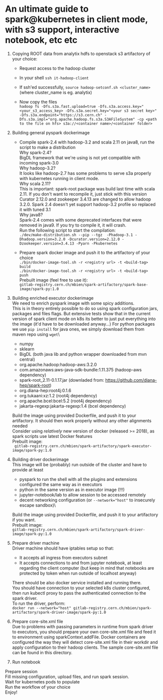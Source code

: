  # An ultimate guide to spark@kubernetes in client mode, with s3 support, interactive notebook, etc etc
1) Copying ROOT data from analytix hdfs to openstack s3 artifactory of your choice:
    * Request access to the hadoop cluster
    * In your shell `ssh it-hadoop-client`
    * If ssh'ed successfully, `source hadoop-setconf.sh <cluster_name>` (where cluster_name is eg. analytix)

    * Now copy the files\
     `hadoop fs -Dfs.s3a.fast.upload=true -Dfs.s3a.access.key="<your_s3_access_key> -Dfs.s3a.secret.key="<your s3 secret key>" -Dfs.s3a.endpoint="https://s3.cern.ch" -Dfs.s3a.impl="org.apache.hadoop.fs.s3a.S3AFileSystem" -cp <path to the file on hfs> s3a://<container name>/<container folder>`

1) Building general pyspark dockerimage
    * Compile spark-2.4 with hadoop-3.2 and scala 2.11 on java8, run the script to make a distribution\
    Why spark-2.4? \
    BigDL framework that we're using is not yet compatible with incoming spark-3.0\
    Why hadoop-3.2? \
    It looks like hadoop-2.7 has some problems to serve s3a properly with kubernetes running in client mode.\
    Why scala 2.11? \
    This is important: spark-root package was build last time with scala 2.11. If you don't want to recompile it, just stick with this version\
    Curator 2.12.0 and zookeeper 3.4.13 are changed to allow hadoop 3.2.0. Spark 2.4 doesn't yet support hadoop-3.2 profile so replaced it with tuned 3.1\
    Why java8? \
    Spark-2.4 comes with some deprecated interfaces that were removed in java9. If you try to compile it, it will crash.\
    Run the following script to start the compilation:\
    `./dev/make-distribution.sh --pip --tgz  -Phadoop-3.1 -Dhadoop.version=3.2.0 -Dcurator.version=2.12.0 -Dzookeeper.version=3.4.13 -Pyarn -Pkubernetes`

    * Prepare spark docker image and push it to the artifactory of your choice\
    `./bin/docker-image-tool.sh -r <registry url> -t <build-tag> build`\
    `./bin/docker-image-tool.sh -r <registry url> -t <build-tag> push`\
    Prebuilt image (feel free to use it): \
    `gitlab-registry.cern.ch/mbien/spark-artifactory/spark-base-image/spark-py:1.0`

1) Building enriched executor dockerimage \
We need to enrich pyspark image with some spicy additions.\
This is in theory entirely possible to do so using spark configuration jars, packages and files flags. But extensive tests show that in the current version of spark client mode on k8s its better to just put everything into the image (it'd have to be downloaded anyway...) For python packages we use `pip install` for java ones, we simply download them from maven repo using `wget`\
    * numpy
    * sklearn
    * BigDL (both java lib and python wrapper downloaded from mvn central)
    * org.apache.hadoop:hadoop-aws:3.2.0
    * com.amazonaws:aws-java-sdk-bundle:1.11.375 (hadoop-aws dependency)
    * spark-root_2.11-0.1.17.jar (downladed from: https://github.com/diana-hep/spark-root)
    * org.diana-hep:root4j:0.1.6
    * org.tukaani:xz:1.2 (root4j dependency)
    * org.apache.bcel:bcel:5.2 (root4j dependency)
    * jakarta-regexp:jakarta-regexp:1.4 (bcel dependency)

    Build the image using provided Dockerfile, and push it to your artifactory. It should then work properly without any other alignments needed\
Consider using *relatively* new version of docker (released >= 2018), as spark scripts use latest Docker features\
Prebuilt image:\
` gitlab-registry.cern.ch/mbien/spark-artifactory/spark-executor-image/spark-py:1.0`

1) Building driver dockerimage\
This image will be (probably) run outside of the cluster and have to provide at least
    * pyspark to run the shell with all the plugins and extensions configured the same way as in executors
    * python in the same version as in executor image (!!!)
    * jupyter-notebook/lab to allow session to be accessed remotely
    * decent networking configuration (or `--network="host"` to insecurely escape sandbox)\

    Build the image using provided Dockerfile, and push it to your artifactory if you want.\
Prebuilt image: \
`gitlab-registry.cern.ch/mbien/spark-artifactory/spark-driver-image/spark-py:1.0`



1) Prepare driver machine\
Driver machine should have iptables setup so that:
    * It accepts all ingress from executors subnet
    * It accepts connections to and from jupyter notebook, at least regarding the client computer (but keep in mind that notebooks are protected by token when run outside of localhost anyway)

    There should be also docker service installed and running there.\
You should have connection to your selected k8s cluster configured, then run kubectl proxy to pass the authenticated connection to the spark driver. \
To run the driver, perform:\
`docker run --network="host" gitlab-registry.cern.ch/mbien/spark-artifactory/spark-driver-image/spark-py:1.0`

1) Prepare core-site.xml file\
Due to problems with passing parameters in runtime from spark driver to executors, you should prepare your own core-site.xml file and feed it to environment using sparkContext.addFile. Docker containers are configured the way they will detect core-site.xml file in their workdir and apply configuration to their hadoop clients. The sample core-site.xml file can be found in this directory.

1) Run notebook

Prepare session\
Fill missing configuration, upload files, and run spark session.\
Wait for kubernetes pods to populate \
Run the workflow of your choice \
Enjoy!
